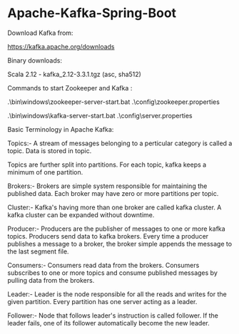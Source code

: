 # Apache-Kafka-Spring-Boot

Download Kafka from:

https://kafka.apache.org/downloads

Binary downloads:

Scala 2.12  - kafka_2.12-3.3.1.tgz (asc, sha512)


Commands to start Zookeeper and Kafka :

 .\bin\windows\zookeeper-server-start.bat .\config\zookeeper.properties
 
.\bin\windows\kafka-server-start.bat .\config\server.properties



Basic Terminology in Apache Kafka:


Topics:- A stream of messages belonging to a perticular category is called a topic. Data is stored in topic.


Topics are further split into partitions. For each topic, kafka keeps a minimum of one partition.


Brokers:- Brokers are simple system responsible for maintaining the published data. Each broker may have zero or more partitions per topic.


Cluster:- Kafka's having more than one broker are called kafka cluster. A kafka cluster can be expanded without downtime.


Producer:- Producers are the publisher of messages to one or more kafka topics. Producers send data to kafka brokers. Every time a producer publishes a message to a broker, the broker simple appends the message to the last segment file.


Consumers:- Consumers read data from the brokers. Consumers subscribes to one or more topics and consume published messages by pulling data from the brokers.


Leader:- Leader is the node responsible for all the reads and writes for the given partition. Every partition has one server acting as a leader.


Follower:- Node that follows leader's instruction is called follower. If the leader fails, one of its follower automatically become the new leader.
